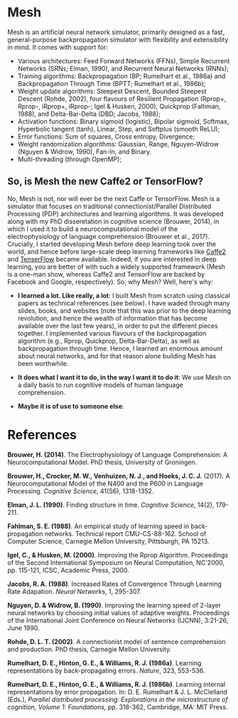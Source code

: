 # Mesh

Mesh is an artificial neural network simulator, primarily designed as a
fast, general-purpose backpropagation simulator with flexibility and
extensibility in mind. It comes with support for:

* Various architectures: Feed Forward Networks (FFNs), Simple Recurrent
  Networks (SRNs; Elman, 1990), and Recurrent Neural Networks (RNNs);
* Training algorithms: Backpropagation (BP; Rumelhart et al., 1986a) and
  Backpropagation Through Time (BPTT; Rumelhart et al., 1986b);
* Weight update algorithms: Steepest Descent, Bounded Steepest Descent
  (Rohde, 2002), four flavours of Resilient Propagation (Rprop+, Rprop-,
  iRprop+, iRprop-; Igel & Husken, 2000), Quickprop (Falhman, 1988), and
  Delta-Bar-Delta (DBD; Jacobs, 1988);
* Activation functions: Binary sigmoid (logistic), Bipolar sigmoid, Softmax,
  Hyperbolic tangent (tanh), Linear, Step, and Softplus (smooth ReLU);
* Error functions: Sum of squares, Cross entropy, Divergence;
* Weight randomization algorithms: Gaussian, Range, Nguyen-Widrow (Nguyen &
  Widrow, 1990), Fan-In, and Binary.
* Multi-threading (through OpenMP);

## So, is Mesh the new Caffe2 or TensorFlow?

No, Mesh is not, nor will ever be the next Caffe or TensorFlow. Mesh is a
simulator that focuses on traditional connectionist/Parallel Distributed
Processing (PDP) architectures and learning algorithms. It was developed
along with my PhD disseretation in cognitive science (Brouwer, 2014), in
which I used it to build a neurocomputational model of the electrophysiology
of language comprehension (Brouwer et al., 2017). Crucially, I started
developing Mesh before deep learning took over the world, and hence before
large-scale deep learning frameworks like [Caffe2](https://caffe2.ai) and
[TenserFlow](https://www.tensorflow.org/) became available. Indeed, if you
are interested in deep learning, you are better of with such a widely
supported framework (Mesh is a one-man show, whereas Caffe2 and TensorFlow
are backed by Facebook and Google, respectively). So, why Mesh? Well, here's
why:

* **I learned a lot. Like really, a lot**: I built Mesh from scratch using
  classical papers as technical references (see below). I have waded through
  many slides, books, and websites (note that this was prior to the deep
  learning revolution, and hence the wealth of information that has become
  available over the last few years), in order to put the different pieces
  together.  I implemented various flavours of the backpropagation algorithm
  (e.g., Rprop, Quickprop, Delta-Bar-Delta), as well as backpropagation
  through time. Hence, I learned an enormous amount about neural networks,
  and for that reason alone building Mesh has been worthwhile.

* **It does what I want it to do, in the way I want it to do it**: We use
  Mesh on a daily basis to run cognitive models of human language
  comprehension. 
  
* **Maybe it is of use to someone else**:



# References

**Brouwer, H. (2014)**. The Electrophysiology of Language Comprehension: A
Neurocomputational Model. PhD thesis, University of Groningen.

**Brouwer, H., Crocker, M. W., Venhuizen, N. J., and Hoeks, J. C. J.**
(2017). A Neurocomputational Model of the N400 and the P600 in Language
Processing. *Cognitive Science*, 41(S6), 1318-1352.

**Elman, J. L. (1990)**. Finding structure in time. *Cognitive Science*,
14(2), 179-211.

**Fahlman, S. E. (1988)**. An empirical study of learning speed in
back-propagation networks. Technical report CMU-CS-88-162. School of
Computer Science, Carnegie Mellon University, Pittsburgh, PA 15213.

**Igel, C., & Husken, M. (2000)**. Improving the Rprop Algorithm.
Proceedings of the Second International Symposium on Neural Computation,
NC'2000, pp. 115-121, ICSC, Academic Press, 2000.

**Jacobs, R. A. (1988)**. Increased Rates of Convergence Through Learning
Rate Adapation. *Neural Network*s, 1, 295-307.

**Nguyen, D. & Widrow, B. (1990)**. Improving the learning speed of 2-layer
neural networks by choosing initial values of adaptive weights. Proceedings
of the International Joint Conference on Neural Networks (IJCNN), 3:21-26,
June 1990.

**Rohde, D. L. T. (2002)**. A connectionist model of sentence comprehension
and production. PhD thesis, Carnegie Mellon University.

**Rumelhart, D. E., Hinton, G. E., & Williams, R. J. (1986a)**. Learning
representations by back-propagating errors. *Nature*, 323, 553-536.

**Rumelhart, D. E., Hinton, G. E., & Williams, R. J. (1986b)**. Learning
internal representations by error propagation. In: D. E. Rumelhart & J. L.
McClelland (Eds.), *Parallel distributed processing: Explorations in the
microstructure of cognition, Volume 1: Foundations,* pp. 318-362, Cambridge,
MA: MIT Press.
